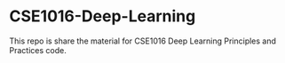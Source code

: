 # CSE1016-Deep-Learning

This repo is share the material for CSE1016 Deep Learning Principles and Practices code.
